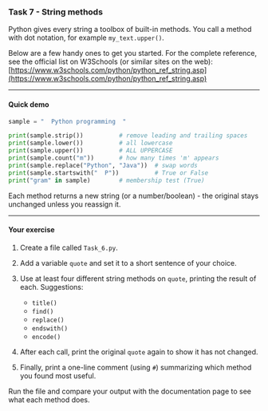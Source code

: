 ### **Task 7 - String methods**

Python gives every string a toolbox of built-in methods.
You call a method with dot notation, for example `my_text.upper()`.

Below are a few handy ones to get you started.
For the complete reference, see the official list on W3Schools (or similar sites on the web):
[https://www.w3schools.com/python/python_ref_string.asp](https://www.w3schools.com/python/python_ref_string.asp)

---

#### Quick demo

```python
sample = "  Python programming  "

print(sample.strip())          # remove leading and trailing spaces
print(sample.lower())          # all lowercase
print(sample.upper())          # ALL UPPERCASE
print(sample.count("m"))       # how many times 'm' appears
print(sample.replace("Python", "Java"))  # swap words
print(sample.startswith("  P"))          # True or False
print("gram" in sample)        # membership test (True)
```

Each method returns a new string (or a number/boolean) - the original stays unchanged unless you reassign it.

---

#### Your exercise

1. Create a file called `Task_6.py`.
2. Add a variable `quote` and set it to a short sentence of your choice.
3. Use at least four different string methods on `quote`, printing the result of each. Suggestions:

   - `title()`
   - `find()`
   - `replace()`
   - `endswith()`
   - `encode()`

4. After each call, print the original `quote` again to show it has not changed.
5. Finally, print a one-line comment (using `#`) summarizing which method you found most useful.

Run the file and compare your output with the documentation page to see what each method does.
